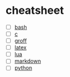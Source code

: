 # cheatsheet

- [ ] [bash](bash/bash.md)
- [ ] [c](c/c.md)
- [ ] [groff](groff/groff.md)
- [ ] [latex](latex/latex.md)
- [ ] [lua](lua/lua.md)
- [ ] [markdown](markdown/markdown.md)
- [ ] [python](python/python.md)
